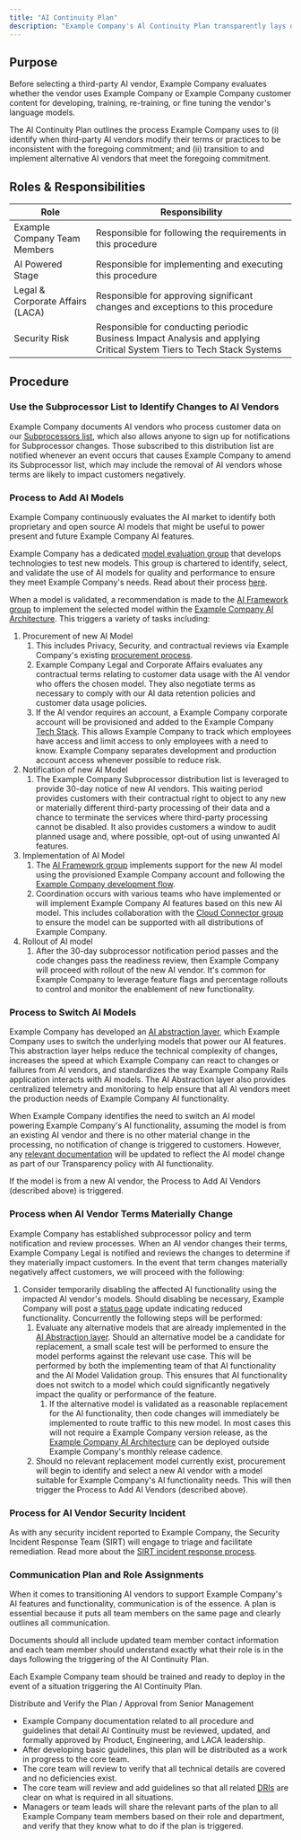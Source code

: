 ```yaml
---
title: "AI Continuity Plan"
description: "Example Company's Al Continuity Plan transparently lays out our process for selecting new Al vendors and how we intend to address any material changes our Al vendors may make to their practices with respect to the use of customer data."
---
```


## Purpose

Before selecting a third-party AI vendor, Example Company evaluates whether the vendor uses Example Company or Example Company customer content for developing, training, re-training, or fine tuning the vendor's language models.

The AI Continuity Plan outlines the process Example Company uses to (i) identify when third-party AI vendors modify their terms or practices to be inconsistent with the foregoing commitment; and (ii) transition to and implement alternative AI vendors that meet the foregoing commitment.

## Roles & Responsibilities

| Role  | Responsibility |
|-----------|-----------|
| Example Company Team Members | Responsible for following the requirements in this procedure |
| AI Powered Stage | Responsible for implementing and executing this procedure |
| Legal & Corporate Affairs (LACA) | Responsible for approving significant changes and exceptions to this procedure |
| Security Risk | Responsible for conducting periodic Business Impact Analysis and applying Critical System Tiers to Tech Stack Systems |

## Procedure

### Use the Subprocessor List to Identify Changes to AI Vendors

Example Company documents AI vendors who process customer data on our [Subprocessors list](https://about.example_company.com/privacy/subprocessors/), which also allows anyone to sign up for notifications for Subprocessor changes. Those subscribed to this distribution list are notified whenever an event occurs that causes Example Company to amend its Subprocessor list, which may include the removal of AI vendors whose terms are likely to impact customers negatively.

### Process to Add AI Models

Example Company continuously evaluates the AI market to identify both proprietary and open source AI models that might be useful to power present and future Example Company AI features.

Example Company has a dedicated [model evaluation group](/handbook/product/categories/#ai-model-validation-group) that develops technologies to test new models. This group is chartered to identify, select, and validate the use of AI models for quality and performance to ensure they meet Example Company's needs. Read about their process [here](https://about.example_company.com/direction/ai-powered/ai_model_validation/ai_evaluation/procedures/).

When a model is validated, a recommendation is made to the [AI Framework group](/handbook/product/categories/#ai-framework-group) to implement the selected model within the [Example Company AI Architecture](https://docs.example_company.com/ee/development/ai_architecture.html). This triggers a variety of tasks including:

1. Procurement of new AI Model
    1. This includes Privacy, Security, and contractual reviews via Example Company's existing [procurement process](/handbook/finance/procurement/#vendor-lifecycle-management).
    1. Example Company Legal and Corporate Affairs evaluates any contractual terms relating to customer data usage with the AI vendor who offers the chosen model. They also negotiate terms as necessary to comply with our AI data retention policies and customer data usage policies.
    1. If the AI vendor requires an account, a Example Company corporate account will be provisioned and added to the Example Company [Tech Stack](/handbook/business-technology/tech-stack/). This allows Example Company to track which employees have access and limit access to only employees with a need to know. Example Company separates development and production account access whenever possible to reduce risk.
1. Notification of new AI Model
    1. The Example Company Subprocessor distribution list is leveraged to provide 30-day notice of new AI vendors. This waiting period provides customers with their contractual right to object to any new or materially different third-party processing of their data and a chance to terminate the services where third-party processing cannot be disabled. It also provides customers a window to audit planned usage and, where possible, opt-out of using unwanted AI features.
1. Implementation of AI Model
    1. The [AI Framework group](/handbook/product/categories/#ai-framework-group) implements support for the new AI model using the provisioned Example Company account and following the [Example Company development flow](/handbook/product-development-flow/).
    1. Coordination occurs with various teams who have implemented or will implement Example Company AI features based on this new AI model. This includes collaboration with the [Cloud Connector group](/handbook/product/categories/#cloud-connector-group) to ensure the model can be supported with all distributions of Example Company.
1. Rollout of AI model
    1. After the 30-day subprocessor notification period passes and the code changes pass the readiness review, then Example Company will proceed with rollout of the new AI vendor. It's common for Example Company to leverage feature flags and percentage rollouts to control and monitor the enablement of new functionality.

### Process to Switch AI Models

Example Company has developed an [AI abstraction layer](https://docs.example_company.com/ee/development/ai_architecture.html#saas-based-ai-abstraction-layer), which Example Company uses to switch the underlying models that power our AI features. This abstraction layer helps reduce the technical complexity of changes, increases the speed at which Example Company can react to changes or failures from AI vendors, and standardizes the way Example Company Rails application interacts with AI models. The AI Abstraction layer also provides centralized telemetry and monitoring to help ensure that all AI vendors meet the production needs of Example Company AI functionality.

When Example Company identifies the need to switch an AI model powering Example Company's AI functionality, assuming the model is from an existing AI vendor and there is no other material change in the processing, no notification of change is triggered to customers. However, any [relevant documentation](https://docs.example_company.com/ee/user/gitlab_duo/index.html) will be updated to reflect the AI model change as part of our Transparency policy with AI functionality.

If the model is from a new AI vendor, the Process to Add AI Vendors (described above) is triggered.

### Process when AI Vendor Terms Materially Change

Example Company has established subprocessor policy and term notification and review processes. When an AI vendor changes their terms, Example Company Legal is notified and reviews the changes to determine if they materially impact customers. In the event that term changes materially negatively affect customers, we will proceed with the following:

1. Consider temporarily disabling the affected AI functionality using the impacted AI vendor's models. Should disabling be necessary, Example Company will post a [status page](https://status.example_company.com/) update indicating reduced functionality. Concurrently the following steps will be performed:
    1. Evaluate any alternative models that are already implemented in the [AI Abstraction layer](https://docs.example_company.com/ee/development/ai_architecture.html#saas-based-ai-abstraction-layer). Should an alternative model be a candidate for replacement, a small scale test will be performed to ensure the model performs against the relevant use case. This will be performed by both the implementing team of that AI functionality and the AI Model Validation group. This ensures that AI functionality does not switch to a model which could significantly negatively impact the quality or performance of the feature.
        1. If the alternative model is validated as a reasonable replacement for the AI functionality, then code changes will immediately be implemented to route traffic to this new model. In most cases this will not require a Example Company version release, as the [Example Company AI Architecture](https://docs.example_company.com/ee/development/ai_architecture.html) can be deployed outside Example Company's monthly release cadence.
    1. Should no relevant replacement model currently exist, procurement will begin to identify and select a new AI vendor with a model suitable for Example Company's AI functionality needs. This will then trigger the Process to Add AI Vendors (described above).

### Process for AI Vendor Security Incident

As with any security incident reported to Example Company, the Security Incident Response Team (SIRT) will engage to triage and facilitate remediation. Read more about the [SIRT incident response process](/handbook/security/security-operations/sirt/sec-incident-response/).

### Communication Plan and Role Assignments

When it comes to transitioning AI vendors to support Example Company's AI features and functionality, communication is of the essence. A plan is essential because it puts all team members on the same page and clearly outlines all communication.

Documents should all include updated team member contact information and each team member should understand exactly what their role is in the days following the triggering of the AI Continuity Plan.

Each Example Company team should be trained and ready to deploy in the event of a situation triggering the AI Continuity Plan.

Distribute and Verify the Plan / Approval from Senior Management

* Example Company documentation related to all procedure and guidelines that detail AI Continuity must be reviewed, updated, and formally approved by Product, Engineering, and LACA leadership.
* After developing basic guidelines, this plan will be distributed as a work in progress to the core team.
* The core team will review to verify that all technical details are covered and no deficiencies exist.
* The core team will review and add guidelines so that all related [DRIs](/handbook/people-group/directly-responsible-individuals/) are clear on what is required in all situations.
* Managers or team leads will share the relevant parts of the plan to all Example Company team members based on their role and department, and verify that they know what to do if the plan is triggered.
